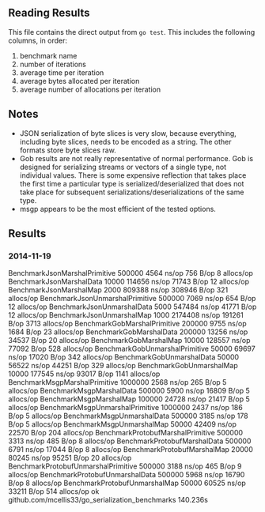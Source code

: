 ## Reading Results

This file contains the direct output from `go test`. This includes the following columns, in order:

1. benchmark name
2. number of iterations
3. average time per iteration
4. average bytes allocated per iteration
5. average number of allocations per iteration

## Notes

- JSON serialization of byte slices is very slow, because everything, including byte slices, needs to be encoded as a string. The other formats store byte slices raw.
- Gob results are not really representative of normal performance. Gob is designed for serializing streams or vectors of a single type, not individual values. There is some expensive reflection that takes place the first time a particular type is serialized/deserialized that does not take place for subsequent serializations/deserializations of the same type.
- msgp appears to be the most efficient of the tested options.

## Results

### 2014-11-19

BenchmarkJsonMarshalPrimitive	  500000	      4564 ns/op	     756 B/op	       8 allocs/op
BenchmarkJsonMarshalData	   10000	    114656 ns/op	   71743 B/op	      12 allocs/op
BenchmarkJsonMarshalMap	    2000	    809388 ns/op	  308946 B/op	     321 allocs/op
BenchmarkJsonUnmarshalPrimitive	  500000	      7069 ns/op	     654 B/op	      12 allocs/op
BenchmarkJsonUnmarshalData	    5000	    547484 ns/op	   41771 B/op	      12 allocs/op
BenchmarkJsonUnmarshalMap	    1000	   2174408 ns/op	  191261 B/op	    3713 allocs/op
BenchmarkGobMarshalPrimitive	  200000	      9755 ns/op	    1684 B/op	      23 allocs/op
BenchmarkGobMarshalData	  200000	     13256 ns/op	   34537 B/op	      20 allocs/op
BenchmarkGobMarshalMap	   10000	    128557 ns/op	   77092 B/op	     528 allocs/op
BenchmarkGobUnmarshalPrimitive	   50000	     69697 ns/op	   17020 B/op	     342 allocs/op
BenchmarkGobUnmarshalData	   50000	     56522 ns/op	   44251 B/op	     329 allocs/op
BenchmarkGobUnmarshalMap	   10000	    177545 ns/op	   93017 B/op	    1141 allocs/op
BenchmarkMsgpMarshalPrimitive	 1000000	      2568 ns/op	     265 B/op	       5 allocs/op
BenchmarkMsgpMarshalData	  500000	      5900 ns/op	   16809 B/op	       5 allocs/op
BenchmarkMsgpMarshalMap	  100000	     24728 ns/op	   21417 B/op	       5 allocs/op
BenchmarkMsgpUnmarshalPrimitive	 1000000	      2437 ns/op	     186 B/op	       5 allocs/op
BenchmarkMsgpUnmarshalData	  500000	      3185 ns/op	     178 B/op	       5 allocs/op
BenchmarkMsgpUnmarshalMap	   50000	     42409 ns/op	   22570 B/op	     204 allocs/op
BenchmarkProtobufMarshalPrimitive	  500000	      3313 ns/op	     485 B/op	       8 allocs/op
BenchmarkProtobufMarshalData	  500000	      6791 ns/op	   17044 B/op	       8 allocs/op
BenchmarkProtobufMarshalMap	   20000	     80245 ns/op	   95251 B/op	      20 allocs/op
BenchmarkProtobufUnmarshalPrimitive	  500000	      3188 ns/op	     465 B/op	       9 allocs/op
BenchmarkProtobufUnmarshalData	  500000	      5968 ns/op	   16790 B/op	       8 allocs/op
BenchmarkProtobufUnmarshalMap	   50000	     60525 ns/op	   33211 B/op	     514 allocs/op
ok  	github.com/mcellis33/go_serialization_benchmarks	140.236s
